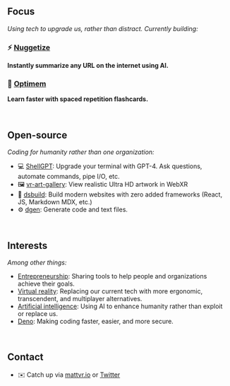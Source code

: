 ## Focus
*Using tech to upgrade us, rather than distract. Currently building:*

### ⚡️ [**Nuggetize**](https://nuggetize.com)
**Instantly summarize any URL on the internet using AI.** 

### 🧠 [**Optimem**](https://optimem.org)
**Learn faster with spaced repetition flashcards.** 

&nbsp;

## Open-source
*Coding for humanity rather than one organization:*

- 💻 [ShellGPT](https://github.com/mattvr/shellgpt): Upgrade your terminal with GPT-4. Ask questions, automate commands, pipe I/O, etc.
- 🖼️ [vr-art-gallery](https://github.com/mattvr/vr-art-gallery): View realistic Ultra HD artwork in WebXR 
- 🔨 [dsbuild](https://github.com/mattvr/dsbuild): Build modern websites with zero added frameworks (React, JS, Markdown MDX, etc.)
- ⚙️ [dgen](https://github.com/mattvr/dgen): Generate code and text files. 

&nbsp;

## Interests
*Among other things:*

- [Entrepreneurship](https://mattvr.io): Sharing tools to help people and organizations achieve their goals.
- [Virtual reality](https://mattvr.io/vr): Replacing our current tech with more ergonomic, transcendent, and multiplayer alternatives.
- [Artificial intelligence](https://mattvr.io/ai): Using AI to enhance humanity rather than exploit or replace us.
- [Deno](https://mattvr.io/deno): Making coding faster, easier, and more secure.

&nbsp;

## Contact

- ✉️ Catch up via [mattvr.io](https://mattvr.io) or [Twitter](https://mattvr.io/twitter)
